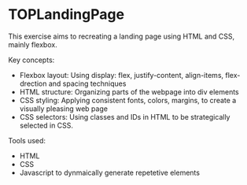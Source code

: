 # TOPLandingPage
This exercise aims to recreating a landing page using HTML and CSS, mainly flexbox.

Key concepts:
  - Flexbox layout: Using display: flex, justify-content, align-items, flex-drection and spacing techniques
  - HTML structure: Organizing parts of the webpage into div elements
  - CSS styling: Applying consistent fonts, colors, margins, to create a visually pleasing web page
  - CSS selectors: Using classes and IDs in HTML to be strategically selected in CSS.

Tools used:
  - HTML
  - CSS
  - Javascript to dynmaically generate repetetive elements
